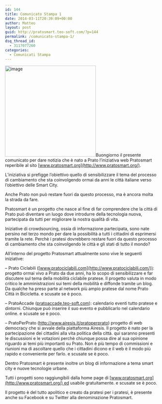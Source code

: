 ```yaml
---
id: 144
title: Comunicato Stampa 1
date: 2014-03-11T20:39:09+00:00
author: Matteo
layout: post
guid: http://pratosmart.teo-soft.com/?p=144
permalink: /comunicato-stampa-1/
dsq_thread_id:
  - 3117077260
categories:
  - Comunicati Stampa
---
```

[<img class="size-medium wp-image-102 alignleft" alt="image" src="http://pratosmart.teo-soft.com/wp-content/uploads/2014/02/image-300x300.jpg" width="300" height="300" />](http://pratosmart.teo-soft.com/wp-content/uploads/2014/02/image-e1392890242320.jpg)Buongiorno il presente comunicato per dare notizia che è nato a Prato l&#8217;iniziativa web Pratosmart reperibile al sito [www.pratosmart.org](http://www.pratosmart.org/).

L&#8217;iniziativa si prefigge l&#8217;obiettivo quello di sensibilizzare il tema del processo di cambiamento che sta coinvolgendo ormai da anni le città italiane verso l&#8217;obiettivo delle Smart City.

Anche Prato non può restare fuori da questo processo, ma è ancora molta la strada da fare.

Pratosmart è un progetto che nasce al fine di far comprendere che la città di Prato può diventare un luogo dove introdurre della tecnologia nuova, partecipata da tutti per migliorare la nostra qualità di vita.

Iniziative di crowdsourcing, ossia di informazione partecipata, sono nate persino nel terzo mondo per dare la possibilità a tutti i cittadini di esprimersi tramite la rete. Perchè i pratesi dovrebbero restare fuori da questo processo di cambiamento che sta coinvolgendo le città e gli stati di tutto il mondo?

All&#8217;interno del progetto Pratosmart attualmente sono vive le seguenti iniziative:

&#8211; Prato Ciclabili ([www.pratociclabili.com](http://www.pratociclabili.com/)): progetto ormai vivo a Prato da due anni, ha lo scopo di sensibilizzare e far discutere sul tema della mobilità ciclabile pratese. Il progetto valuta in modo critico le amministrazioni sui temi della mobilità e diffonde tramite un blog. Da qualche ha preso parte al network più ampio pratese dal nome Prato Città in Bicicletta. e scusate se è poco.

&#8211; PratoAccade ([pratoaccade.teo-soft.com](http://pratoaccade.teo-soft.com/)): calendario eventi tutto pratese e dintorni. Chiunque può inserire il suo evento e pubblicarlo nel calendario online. e scusate se è poco.

&#8211; PratoPerPrato (<http://www.airesis.it/pratoperprato>) progetto di web democracy che si avvale della piattaforma Airesis. Il progetto è nato per la partecipazione dei cittadini alla vita politica della città. qui saranno presenti le discussioni e le votazioni perchè chiunque possa dire al sua opinione riguardo ai temi più importanti su Prato. Non è più tempo di commissioni e riunioni ma di ascoltare quello che i cittadini dicono e il web è il modo più rapido e conveniente per farlo. e scusate se è poco.

Dentro Pratosmart è presente inoltre un blog di informazione a tema smart city e nuove tecnologie urbane.

Tutti i progetti sono raggiungibili dalla home page di [www.pratosmart.org](http://www.pratosmart.org/) ed usabile gratuitamente. e scusate se è poco.

Il progetto è del tutto apolitico e creato da pratesi per i pratesi, è presente anche su Facebook e su Twitter alla denominazione Pratosmart.